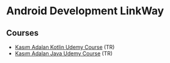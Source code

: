 # Android Development LinkWay

## Courses

- [Kasım Adalan Kotlin Udemy Course](https://www.udemy.com/course/android-mobil-uygulama-gelistirme-egitimi-kotlin/) (TR)
- [Kasım Adalan Java Udemy Course](https://www.udemy.com/course/android-mobil-uygulama-gelistirme-egitimi-java/) (TR)
